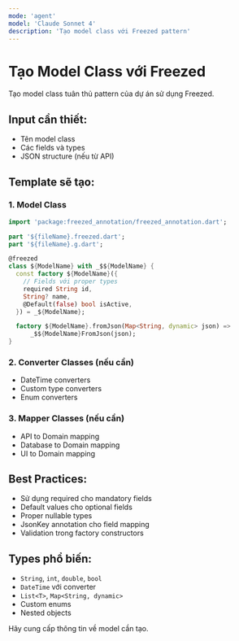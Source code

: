 ```yaml
---
mode: 'agent'
model: 'Claude Sonnet 4' 
description: 'Tạo model class với Freezed pattern'
---
```


# Tạo Model Class với Freezed

Tạo model class tuân thủ pattern của dự án sử dụng Freezed.

## Input cần thiết:
- Tên model class
- Các fields và types
- JSON structure (nếu từ API)

## Template sẽ tạo:

### 1. Model Class
```dart
import 'package:freezed_annotation/freezed_annotation.dart';

part '${fileName}.freezed.dart';
part '${fileName}.g.dart';

@freezed
class ${ModelName} with _$${ModelName} {
  const factory ${ModelName}({
    // Fields với proper types
    required String id,
    String? name,
    @Default(false) bool isActive,
  }) = _${ModelName};

  factory ${ModelName}.fromJson(Map<String, dynamic> json) =>
      _$${ModelName}FromJson(json);
}
```

### 2. Converter Classes (nếu cần)
- DateTime converters
- Custom type converters
- Enum converters

### 3. Mapper Classes (nếu cần)
- API to Domain mapping
- Database to Domain mapping
- UI to Domain mapping

## Best Practices:
- Sử dụng required cho mandatory fields
- Default values cho optional fields
- Proper nullable types
- JsonKey annotation cho field mapping
- Validation trong factory constructors

## Types phổ biến:
- `String`, `int`, `double`, `bool`
- `DateTime` với converter
- `List<T>`, `Map<String, dynamic>`
- Custom enums
- Nested objects

Hãy cung cấp thông tin về model cần tạo.
